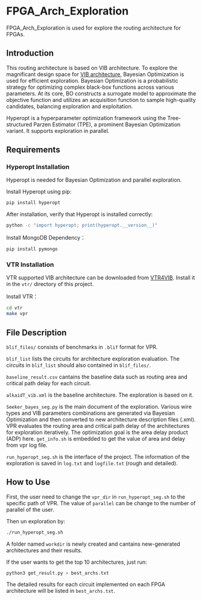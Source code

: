 # FPGA_Arch_Exploration
 FPGA_Arch_Exploration is used for explore the routing architecture for FPGAs.

 ## Introduction
 This routing architecture is based on VIB architecture. To explore the magnificant design space for [VIB architecture](https://ieeexplore.ieee.org/document/10416125), Bayesian Optimization is used for efficient exploration. Bayesian Optimization is a probabilistic strategy for optimizing complex black-box functions across various parameters. At its core, BO constructs a surrogate model to approximate the objective function and utilizes an acquisition function to sample high-quality candidates, balancing exploration and exploitation.

 Hyperopt is a hyperparameter optimization framework using the Tree-structured Parzen Estimator (TPE), a prominent Bayesian Optimization variant. It supports exploration in parallel.

 ## Requirements
 ### Hyperopt Installation
 Hyperopt is needed for Bayesian Optimization and parallel exploration.

 Install Hyperopt using pip:
 ```bash
 pip install hyperopt
 ```

 After installation, verify that Hyperopt is installed correctly:
 ```bash
 python -c "import hyperopt; print(hyperopt.__version__)"
 ```

 Install MongoDB Dependency：
 ```bash
 pip install pymongo
 ```
 ### VTR Installation
 VTR supported VIB architecture can be downloaded from [VTR4VIB](https://github.com/Wang-Yuanqi-source/vtr-verilog-to-routing/tree/patch-1). Install it in the ``vtr/`` directory of this project.

 Install VTR：
 ```bash
 cd vtr
 make vpr
 ```
 ## File Description
 ``blif_files/`` consists of benchmarks in ``.blif`` format for VPR.
 
 ``blif_list`` lists the circuits for architecture exploration evaluation. The circuits in ``blif_list`` should also contained in ``blif_files/``.

 ``baseline_result.csv`` cantains the baseline data such as routing area and critical path delay for each circuit.

 ``alkaidT_vib.xml`` is the baseline architecture. The exploration is based on it.

 ``Seeker_bayes_seg.py`` is the main document of the exploration. Various wire types and VIB parameters combinations are generated via Bayesian Optimization and then converted to new architecture description files (.xml). VPR evaluates the routing area and critical path delay of the architectures for exploration iteratively. The optimization goal is the area delay product (ADP) here. ``get_info.sh`` is embedded to get the value of area and delay from vpr log file.

 ``run_hyperopt_seg.sh`` is the interface of the project. The information of the exploration is saved in ``log.txt`` and ``logfile.txt`` (rough and detailed).

 ## How to Use
 First, the user need to change the ``vpr_dir`` in ``run_hyperopt_seg.sh`` to the specific path of VPR. The value of ``parallel`` can be change to the number of parallel of the user.
 
 Then un exploration by:
 ```bash
 ./run_hyperopt_seg.sh
 ```

 A folder named ``workdir`` is newly created and cantains new-generated architectures and their results.

 If the user wants to get the top 10 architectures, just run:
 ```bash
 python3 get_result.py > best_archs.txt
 ```
 The detailed results for each circuit implemented on each FPGA architecture will be listed in ``best_archs.txt``.
 

